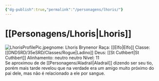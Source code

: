```yaml
---
{"dg-publish":true,"permalink":"/personagens/lhoris/"}
---
```




# [[Personagens/Lhoris\|Lhoris]]
<span class="rightimg"><span class="mediumimg">![LhorisProfilePic.jpeg](/img/user/files/LhorisProfilePic.jpeg)</span></span>nome: Lhoris Brynenor
Raça: [[Elfo\|Elfo]]
Classe: [[DNDSRD/35eSRD/Classes/Rogue\|Ladino]]
Deus: [[St Cuthbert\|St Cuthbert]]
Alinhamento: neutro neutro
Nível: 11
<br>
Se aproximou de de [[Personagens/Aladrail\|Aladrail]] dizendo ser seu tio, porém mais tarde revelou que na verdade era um amigo muito próximo do pai dele, mas não é relacionado a ele por sangue.
